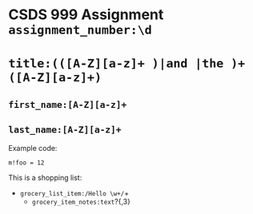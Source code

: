 # CSDS 999 Assignment `assignment_number:\d`

# `title:(([A-Z][a-z]+ )|and |the )+([A-Z][a-z]+)`

## `first_name:[A-Z][a-z]+`
## `last_name:[A-Z][a-z]+`

Example code:

`m!foo = 12`

This is a shopping list:

- `grocery_list_item:/Hello \w+/`+
    - `grocery_item_notes:text`?{,3}